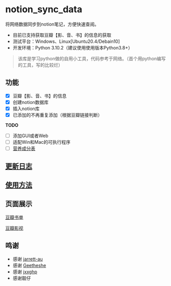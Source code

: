 # notion_sync_data
将网络数据同步到notion笔记，方便快速查阅。

- 目前已支持获取豆瓣【影、音、书】的信息的获取
- 测试平台：Windows、Linux[Ubuntu20.4/Debain10]
- 开发环境：Python 3.10.2（建议使用使用版本Python3.8+）

> 该库是学习python做的自用小工具，代码参考于网络。（首个用python编写的工具，写的比较烂）


## 功能

- [x] 豆瓣【影、音、书】的信息
- [x] 创建notion数据库
- [x] 插入notion库
- [x] 已添加的不再重复添加（根据豆瓣链接判断）

**TODO**

- [ ] 添加GUI或者Web
- [ ] 适配Win和Mac的可执行程序
- [ ] [营养成分表](https://www.tianapi.com/apiview/121)

## [更新日志](https://github.com/Qliangw/notion_sync_data/blob/main/CHANGELOG.rst)

## [使用方法](https://ptest.notion.site/notion_sync_data-3d774621eda447c2a1428d2d3b118867)

## 页面展示

[豆瓣书单](https://ptest.notion.site/880fef10dbd34a54a0072ae43544946f?v=fa44930d5a2340a7bb62de25edad93b3)

[豆瓣影视](https://ptest.notion.site/149aeb4ecc62484e85d00f19520cf38b?v=754fe0acbed643cca8efa9a881c225d3)


## 鸣谢

- 感谢 [jarrett-au](https://github.com/jarrett-au/douban2noition)
- 感谢 [Geetheshe](https://github.com/Geetheshe/DoubanMovieListBackUpToNotion) 
- 感谢 [jxxghp](https://github.com/jxxghp/nas-tools)
- 感谢靓仔
